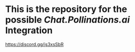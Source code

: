 # This is the repository for the possible *Chat.Pollinations.ai* Integration
https://discord.gg/js3xsSbR
